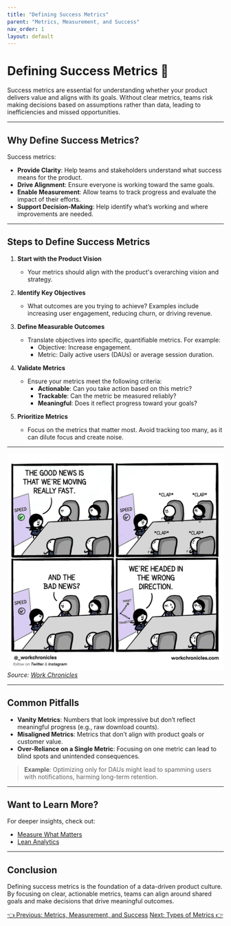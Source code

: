 ```yaml
---
title: "Defining Success Metrics"
parent: "Metrics, Measurement, and Success"
nav_order: 1
layout: default
---
```


# Defining Success Metrics 🎯

Success metrics are essential for understanding whether your product delivers value and aligns with its goals. Without clear metrics, teams risk making decisions based on assumptions rather than data, leading to inefficiencies and missed opportunities.

---

## Why Define Success Metrics?

Success metrics:
- **Provide Clarity**: Help teams and stakeholders understand what success means for the product.
- **Drive Alignment**: Ensure everyone is working toward the same goals.
- **Enable Measurement**: Allow teams to track progress and evaluate the impact of their efforts.
- **Support Decision-Making**: Help identify what’s working and where improvements are needed.

---

## Steps to Define Success Metrics

1. **Start with the Product Vision**  
   - Your metrics should align with the product's overarching vision and strategy.

2. **Identify Key Objectives**  
   - What outcomes are you trying to achieve? Examples include increasing user engagement, reducing churn, or driving revenue.

3. **Define Measurable Outcomes**  
   - Translate objectives into specific, quantifiable metrics. For example:
     - Objective: Increase engagement.  
     - Metric: Daily active users (DAUs) or average session duration.

4. **Validate Metrics**  
   - Ensure your metrics meet the following criteria:
     - **Actionable**: Can you take action based on this metric?  
     - **Trackable**: Can the metric be measured reliably?  
     - **Meaningful**: Does it reflect progress toward your goals?

5. **Prioritize Metrics**  
   - Focus on the metrics that matter most. Avoid tracking too many, as it can dilute focus and create noise.

---

![The Good News and Bad News Comic](../../assets/images/wrong-direction.png)  
*Source: [Work Chronicles](https://workchronicles.com)*

---

## Common Pitfalls

- **Vanity Metrics**: Numbers that look impressive but don’t reflect meaningful progress (e.g., raw download counts).  
- **Misaligned Metrics**: Metrics that don’t align with product goals or customer value.  
- **Over-Reliance on a Single Metric**: Focusing on one metric can lead to blind spots and unintended consequences.

> **Example**: Optimizing only for DAUs might lead to spamming users with notifications, harming long-term retention.


---

## Want to Learn More?

For deeper insights, check out:
- [Measure What Matters](https://www.measurewhatmatters.com)  
- [Lean Analytics](https://leananalyticsbook.com)  

---

## Conclusion

Defining success metrics is the foundation of a data-driven product culture. By focusing on clear, actionable metrics, teams can align around shared goals and make decisions that drive meaningful outcomes.

<div class="nav-buttons">
    <a href="/docs/6-metrics-measurement-and-success/index" class="btn btn-secondary">👈 Previous: Metrics, Measurement, and Success</a>
    <a href="/docs/6-metrics-measurement-and-success/types-of-metrics" class="btn btn-primary">Next: Types of Metrics 👉</a>
</div>
